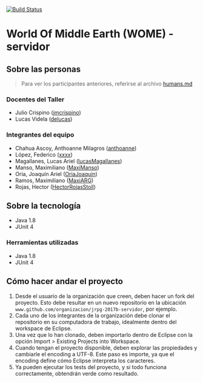 [![Build Status](https://travis-ci.org/XXX/jrpg-2017b-servidor.svg?branch=master)](https://travis-ci.org/XXX/jrpg-2017b-servidor)
# World Of Middle Earth (WOME) - servidor

## Sobre las personas

> Para ver los participantes anteriores, referirse al archivo [humans.md](humans.md)

### Docentes del Taller

* Julio Crispino ([jmcrispino](https://github.com/jmcrispino))
* Lucas Videla ([delucas](https://github.com/delucas))

### Integrantes del equipo

* Chahua Ascoy, Anthoanne Milagros ([anthoanne](https://travis-ci.org/profile/anthoanne))
* López, Federico ([xxxx](https://github.com/xxxx))
* Magallanes, Lucas Ariel ([lucasMagallanes](https://travis-ci.org/profile/lucasMagallanes))
* Manso, Maximiliano ([MaxiManso](https://travis-ci.org/profile/MaxiManso))
* Oria, Joaquín Ariel ([OriaJoaquin](https://travis-ci.org/profile/OriaJoaquin))
* Ramos, Maximiliano ([MaxiARG](https://travis-ci.org/profile/MaxiARG))
* Rojas, Hector ([HectorRojasStoll](https://travis-ci.org/profile/HectorRojasStoll))

## Sobre la tecnología
* Java 1.8
* JUnit 4


### Herramientas utilizadas

* Java 1.8
* JUnit 4

## Cómo hacer andar el proyecto

1. Desde el usuario de la organización que creen, deben hacer un fork del proyecto. Esto debe resultar en un nuevo repositorio en la ubicación `www.github.com/organizacion/jrpg-2017b-servidor`, por ejemplo.
2. Cada uno de los integrantes de la organización debe clonar el repositorio en su computadora de trabajo, idealmente dentro del workspace de Eclipse.
3. Una vez que lo han clonado, deben importarlo dentro de Eclipse con la opción Import > Existing Projects into Workspace.
4. Cuando tengan el proyecto disponible, deben explorar las propiedades y cambiarle el encoding a UTF-8. Este paso es importe, ya que el encoding define cómo Eclipse interpreta los caracteres.
5. Ya pueden ejecutar los tests del proyecto, y si todo funciona correctamente, obtendrán verde como resultado.
